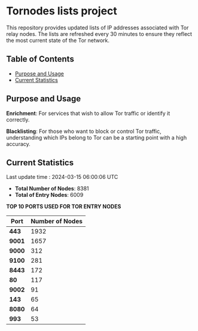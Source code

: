 # Tornodes lists project

This repository provides updated lists of IP addresses associated with Tor relay nodes. The lists are refreshed every 30 minutes to ensure they reflect the most current state of the Tor network.

## Table of Contents

- [Purpose and Usage](#purpose-and-usage)
- [Current Statistics](#current-statistics)


## Purpose and Usage

**Enrichment**: For services that wish to allow Tor traffic or identify it correctly.

**Blacklisting**: For those who want to block or control Tor traffic, understanding which IPs belong to Tor can be a starting point with a high accuracy.

## Current Statistics

Last update time : 2024-03-15 06:00:06 UTC

- **Total Number of Nodes**: 8381
- **Total of Entry Nodes**: 6009

**TOP 10 PORTS USED FOR TOR ENTRY NODES**

| **Port** | **Number of Nodes** |
|------|-----------------|
| **443**   | 1932  |
| **9001**   | 1657  |
| **9000**   | 312  |
| **9100**   | 281  |
| **8443**   | 172  |
| **80**   | 117  |
| **9002**   | 91  |
| **143**   | 65  |
| **8080**   | 64  |
| **993**   | 53  |

